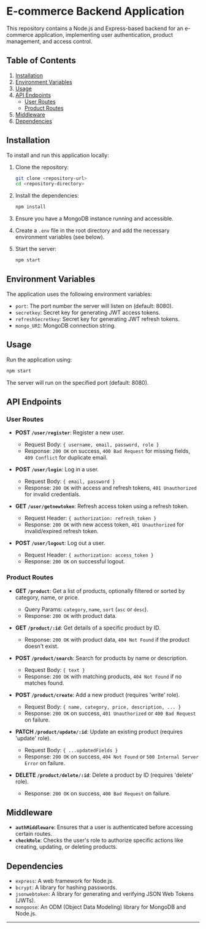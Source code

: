 # E-commerce Backend Application

This repository contains a Node.js and Express-based backend for an e-commerce application, implementing user authentication, product management, and access control.

## Table of Contents

1. [Installation](#installation)
2. [Environment Variables](#environment-variables)
3. [Usage](#usage)
4. [API Endpoints](#api-endpoints)
    - [User Routes](#user-routes)
    - [Product Routes](#product-routes)
5. [Middleware](#middleware)
6. [Dependencies](#dependencies)

## Installation

To install and run this application locally:

1. Clone the repository:
    ```bash
    git clone <repository-url>
    cd <repository-directory>
    ```

2. Install the dependencies:
    ```bash
    npm install
    ```

3. Ensure you have a MongoDB instance running and accessible.

4. Create a `.env` file in the root directory and add the necessary environment variables (see below).

5. Start the server:
    ```bash
    npm start
    ```

## Environment Variables

The application uses the following environment variables:

- `port`: The port number the server will listen on (default: 8080).
- `secretkey`: Secret key for generating JWT access tokens.
- `refreshSecretkey`: Secret key for generating JWT refresh tokens.
- `mongo_URI`: MongoDB connection string.

## Usage

Run the application using:

```bash
npm start
```

The server will run on the specified port (default: 8080).

## API Endpoints

### User Routes

- **POST `/user/register`**: Register a new user.
  - Request Body: `{ username, email, password, role }`
  - Response: `200 OK` on success, `400 Bad Request` for missing fields, `409 Conflict` for duplicate email.

- **POST `/user/login`**: Log in a user.
  - Request Body: `{ email, password }`
  - Response: `200 OK` with access and refresh tokens, `401 Unauthorized` for invalid credentials.

- **GET `/user/getnewtoken`**: Refresh access token using a refresh token.
  - Request Header: `{ authorization: refresh_token }`
  - Response: `200 OK` with new access token, `401 Unauthorized` for invalid/expired refresh token.

- **POST `/user/logout`**: Log out a user.
  - Request Header: `{ authorization: access_token }`
  - Response: `200 OK` on successful logout.

### Product Routes

- **GET `/product`**: Get a list of products, optionally filtered or sorted by category, name, or price.
  - Query Params: `category`, `name`, `sort` (`asc` or `desc`).
  - Response: `200 OK` with product data.

- **GET `/product/:id`**: Get details of a specific product by ID.
  - Response: `200 OK` with product data, `404 Not Found` if the product doesn't exist.

- **POST `/product/search`**: Search for products by name or description.
  - Request Body: `{ text }`
  - Response: `200 OK` with matching products, `404 Not Found` if no matches found.

- **POST `/product/create`**: Add a new product (requires 'write' role).
  - Request Body: `{ name, category, price, description, ... }`
  - Response: `200 OK` on success, `401 Unauthorized` or `400 Bad Request` on failure.

- **PATCH `/product/update/:id`**: Update an existing product (requires 'update' role).
  - Request Body: `{ ...updatedFields }`
  - Response: `200 OK` on success, `404 Not Found` or `500 Internal Server Error` on failure.

- **DELETE `/product/delete/:id`**: Delete a product by ID (requires 'delete' role).
  - Response: `200 OK` on success, `400 Bad Request` on failure.

## Middleware

- **`authMiddleware`**: Ensures that a user is authenticated before accessing certain routes.
- **`checkRole`**: Checks the user's role to authorize specific actions like creating, updating, or deleting products.

## Dependencies

- `express`: A web framework for Node.js.
- `bcrypt`: A library for hashing passwords.
- `jsonwebtoken`: A library for generating and verifying JSON Web Tokens (JWTs).
- `mongoose`: An ODM (Object Data Modeling) library for MongoDB and Node.js.

---

